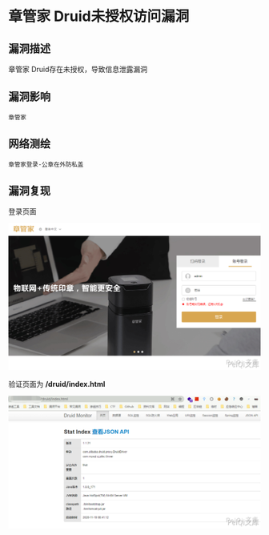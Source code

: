 # 章管家 Druid未授权访问漏洞

## 漏洞描述

章管家 Druid存在未授权，导致信息泄露漏洞

## 漏洞影响

```
章管家
```

## 网络测绘

```
章管家登录-公章在外防私盖
```

## 漏洞复现

登录页面

![](images/202202091905857.png)



验证页面为 **/druid/index.html**



![](images/202202091905148.png)